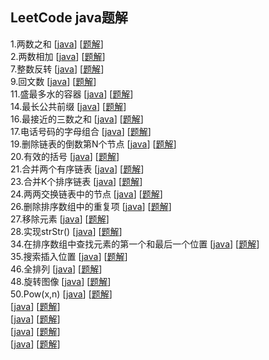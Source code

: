 ## LeetCode java题解

1.两数之和 [[java](src/main/java/com/leetcode/editor/cn/TwoSum.java)]  [[题解](src/main/java/com/leetcode/editor/cn/TwoSum.md)]  
2.两数相加 [[java](src/main/java/com/leetcode/editor/cn/AddTwoNumbers.java)]  [[题解](src/main/java/com/leetcode/editor/cn/AddTwoNumbers.md)]  
7.整数反转 [[java](src/main/java/com/leetcode/editor/cn/ReverseInteger.java)]  [[题解](src/main/java/com/leetcode/editor/cn/ReverseInteger.md)]  
9.回文数 [[java](src/main/java/com/leetcode/editor/cn/PalindromeNumber.java)]  [[题解](src/main/java/com/leetcode/editor/cn/PalindromeNumber.md)]     
11.盛最多水的容器 [[java](src/main/java/com/leetcode/editor/cn/ContainerWithMostWater.java)]  [[题解](src/main/java/com/leetcode/editor/cn/ContainerWithMostWater.md)]   
14.最长公共前缀 [[java](src/main/java/com/leetcode/editor/cn/LongestCommonPrefix.java)]  [[题解](src/main/java/com/leetcode/editor/cn/LongestCommonPrefix.md)]   
16.最接近的三数之和 [[java](src/main/java/com/leetcode/editor/cn/ThreeSumClosest.java)]  [[题解](src/main/java/com/leetcode/editor/cn/ThreeSumClosest.md)]   
17.电话号码的字母组合  [[java](src/main/java/com/leetcode/editor/cn/LetterCombinationsOfAPhoneNumber.java)]  [[题解](src/main/java/com/leetcode/editor/cn/LetterCombinationsOfAPhoneNumber.md)]   
19.删除链表的倒数第N个节点 [[java](src/main/java/com/leetcode/editor/cn/RemoveNthNodeFromEndOfList.java)]  [[题解](src/main/java/com/leetcode/editor/cn/RemoveNthNodeFromEndOfList.md)]   
20.有效的括号  [[java](src/main/java/com/leetcode/editor/cn/ValidParentheses.java)]  [[题解](src/main/java/com/leetcode/editor/cn/ValidParentheses.md)]   
21.合并两个有序链表  [[java](src/main/java/com/leetcode/editor/cn/MergeTwoSortedLists.java)]  [[题解](src/main/java/com/leetcode/editor/cn/MergeTwoSortedLists.md)]   
23.合并K个排序链表  [[java](src/main/java/com/leetcode/editor/cn/MergeKSortedLists.java)]  [[题解](src/main/java/com/leetcode/editor/cn/MergeKSortedLists.md)]   
24.两两交换链表中的节点  [[java](src/main/java/com/leetcode/editor/cn/SwapNodesInPairs.java)]  [[题解](src/main/java/com/leetcode/editor/cn/SwapNodesInPairs.md)]  
26.删除排序数组中的重复项  [[java](src/main/java/com/leetcode/editor/cn/RemoveDuplicatesFromSortedArray.java)]  [[题解](src/main/java/com/leetcode/editor/cn/RemoveDuplicatesFromSortedArray.md)]    
27.移除元素  [[java](src/main/java/com/leetcode/editor/cn/RemoveElement.java)]  [[题解](src/main/java/com/leetcode/editor/cn/RemoveElement.md)]  
28.实现strStr() [[java](src/main/java/com/leetcode/editor/cn/ImplementStrstr.java)]  [[题解](src/main/java/com/leetcode/editor/cn/ImplementStrstr.md)]   
34.在排序数组中查找元素的第一个和最后一个位置 [[java](src/main/java/com/leetcode/editor/cn/FindFirstAndLastPositionOfElementInSortedArray.java)]  [[题解](src/main/java/com/leetcode/editor/cn/FindFirstAndLastPositionOfElementInSortedArray.md)]   
35.搜索插入位置  [[java](src/main/java/com/leetcode/editor/cn/SearchInsertPosition.java)]  [[题解](src/main/java/com/leetcode/editor/cn/SearchInsertPosition.md)]   
46.全排列  [[java](src/main/java/com/leetcode/editor/cn/Permutations.java)]  [[题解](src/main/java/com/leetcode/editor/cn/Permutations.md)]  
48.旋转图像  [[java](src/main/java/com/leetcode/editor/cn/RotateImage.java)]  [[题解](src/main/java/com/leetcode/editor/cn/RotateImage.md)]  
50.Pow(x,n)  [[java](src/main/java/com/leetcode/editor/cn/PowxN.java)]  [[题解](src/main/java/com/leetcode/editor/cn/PowxN.md)]  
  [[java]()]  [[题解]()]  
  [[java]()]  [[题解]()]  
  [[java]()]  [[题解]()]  
  [[java]()]  [[题解]()]  
  
  
  
  
 

